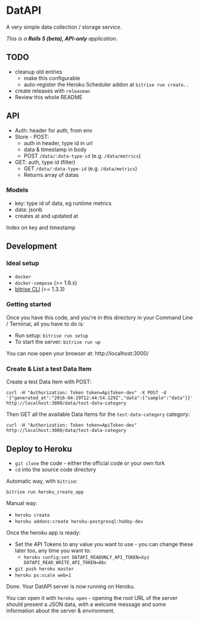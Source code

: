 # DatAPI

A very simple data collection / storage service.

_This is a **Rails 5 (beta), API-only** application._


## TODO

* cleanup old entries
  * make this configurable
  * auto-register the Heroku Scheduler addon at `bitrise run create..`
* create releases with `releasman`
* Review this whole README


## API

* Auth: header for auth, from env
* Store - POST:
  * auth in header, type id in url
  * data & timestamp in body
  * POST `/data/:data-type-id` (e.g. `/data/metrics`)
* GET: auth, type id (filter)
  * GET `/data/:data-type-id` (e.g. `/data/metrics`)
  * Returns array of datas


### Models

- key: type id of data, eg runtime metrics
- data: jsonb
- creates at and updated at

Index on key and timestamp


## Development

### Ideal setup

* `docker`
* `docker-compose` (>= 1.6.x)
* [bitrise CLI](https://github.com/bitrise-io/bitrise) (>= 1.3.3)

### Getting started

Once you have this code, and you're in this directory in
your Command Line / Terminal, all you have to do is:

* Run setup: `bitrise run setup`
* To start the server: `bitrise run up`

You can now open your browser at: http://localhost:3000/


### Create & List a test Data Item

Create a test Data Item with POST:

```
curl -H "Authorization: Token token=ApiToken-dev" -X POST -d '{"generated_at":"2016-04-29T12:44:54.129Z","data":{"sample":"data"}}' http://localhost:3000/data/test-data-category
```

Then GET all the available Data Items for the `test-data-category` category:

```
curl -H "Authorization: Token token=ApiToken-dev" http://localhost:3000/data/test-data-category
```


## Deploy to Heroku

* `git clone` the code - either the official code or your own fork
* `cd` into the source code directory

Automatic way, with `bitrise`:

```
bitrise run heroku_create_app
```

Manual way:

* `heroku create`
* `heroku addons:create heroku-postgresql:hobby-dev`

Once the heroku app is ready:

* Set the API Tokens to any value you want to use - you can change these later too, any time you want to:
  * `heroku config:set DATAPI_READONLY_API_TOKEN=Xyz DATAPI_READ_WRITE_API_TOKEN=Abc`
* `git push heroku master`
* `heroku ps:scale web=1`

Done. Your DatAPI server is now running on Heroku.

You can open it with `heroku open` - opening the root URL of the server
should present a JSON data, with a welcome message
and some information about the server & environment.

